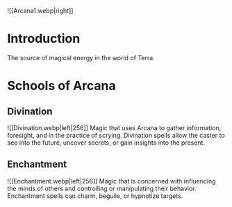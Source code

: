 ![[Arcana1.webp|right]]
# Introduction
The source of magical energy in the world of Terra.

# Schools of Arcana
## Divination
![[Divination.webp|left|256]]
Magic that uses Arcana to gather information, foresight, and in the practice of scrying. Divination spells allow the caster to see into the future, uncover secrets, or gain insights into the present.

## Enchantment
![[Enchantment.webp|left|256]]
Magic that is concerned with influencing the minds of others and controlling or manipulating their behavior. Enchantment spells can charm, beguile, or hypnotize targets.